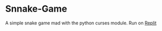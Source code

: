 # Snnake-Game
A simple snake game mad with the python curses module.
Run on [Replit](https://replit.com/@JerichoBondi/Snake?v=1)
